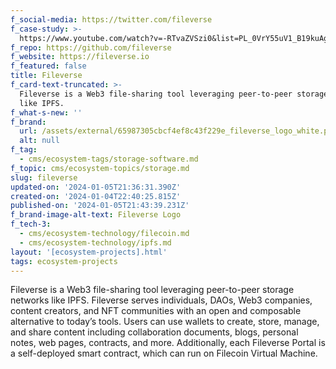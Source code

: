```yaml
---
f_social-media: https://twitter.com/fileverse
f_case-study: >-
  https://www.youtube.com/watch?v=-RTvaZVSzi0&list=PL_0VrY55uV1_B19kuAg-ExQ-Wa2d1hCbf&index=5
f_repo: https://github.com/fileverse
f_website: https://fileverse.io
f_featured: false
title: Fileverse
f_card-text-truncated: >-
  Fileverse is a Web3 file-sharing tool leveraging peer-to-peer storage networks
  like IPFS.
f_what-s-new: ''
f_brand:
  url: /assets/external/65987305cbcf4ef8c43f229e_fileverse_logo_white.png
  alt: null
f_tag:
  - cms/ecosystem-tags/storage-software.md
f_topic: cms/ecosystem-topics/storage.md
slug: fileverse
updated-on: '2024-01-05T21:36:31.390Z'
created-on: '2024-01-04T22:40:25.815Z'
published-on: '2024-01-05T21:43:39.231Z'
f_brand-image-alt-text: Fileverse Logo
f_tech-3:
  - cms/ecosystem-technology/filecoin.md
  - cms/ecosystem-technology/ipfs.md
layout: '[ecosystem-projects].html'
tags: ecosystem-projects
---
```


Fileverse is a Web3 file-sharing tool leveraging peer-to-peer storage networks like IPFS. Fileverse serves individuals, DAOs, Web3 companies, content creators, and NFT communities with an open and composable alternative to today’s tools. Users can use wallets to create, store, manage, and share content including collaboration documents, blogs, personal notes, web pages, contracts, and more. Additionally, each Fileverse Portal is a self-deployed smart contract, which can run on Filecoin Virtual Machine.
